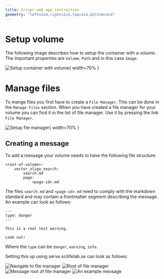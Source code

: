 ```yaml
---
title: Crispr web app instruction
geometry: "left=2cm,right=2cm,top=1cm,bottom=1cm"
---
```


# Setup volume
The following image describes how to setup the container with a volume. The important properties are `Volume`, `Path` and in this case `Image`.

![Setup container with volume](resources/vos-instructions/01.png){ width=70% }

# Manage files
To mange files you first have to create a `File Manager`. This can be done in the `Manage Files` section. When you have created a file manager for your volume you can find it in the list of file manager. Use it by pressing the link `File Manager`.

![Setup file manager](resources/vos-instructions/02.png){ width=70% }

## Creating a message
To add a message your volume needs to have the following file structure:

```
<root-of-volume>:
    vector_oligo_search:
        search.md
        page:
            <page-id>.md
```

The files `search.md` and `<page-id>.md` need to comply with the markdown standard and may contain a frontmatter segment describing the message. An example can look as follows:

```
---
type: danger
---

This is a real test warning.

Look out!
```

Where the `type` can be `danger`, `warning`, `info`.

Setting this up using serve.scilifelab.se can look as follows:

![Navigate to file manager](resources/vos-instructions/03.png)
![Root of file manager](resources/vos-instructions/04.png)
![Message root of file manager](resources/vos-instructions/05.png)
![An example message](resources/vos-instructions/06.png)



